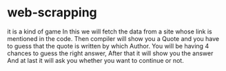# web-scrapping
it is a kind of game
In this we will fetch the data from a site whose link is mentioned in the code.
Then compiler will show you a Quote and you have to guess that the quote is written by which Author.
You will be having 4 chances to guess the right answer, After that it will show you the answer
And at last it will ask you whether you want to continue or not.
